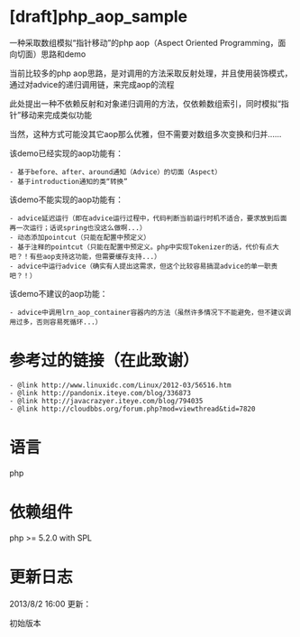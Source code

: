 [draft]php_aop_sample
======
一种采取数组模拟“指针移动”的php aop（Aspect Oriented Programming，面向切面）思路和demo

当前比较多的php aop思路，是对调用的方法采取反射处理，并且使用装饰模式，通过对advice的递归调用链，来完成aop的流程

此处提出一种不依赖反射和对象递归调用的方法，仅依赖数组索引，同时模拟“指针”移动来完成类似功能

当然，这种方式可能没其它aop那么优雅，但不需要对数组多次变换和归并......


该demo已经实现的aop功能有：

    - 基于before、after、around通知（Advice）的切面（Aspect）
    - 基于introduction通知的类“转换”
   
该demo不能实现的aop功能有：

    - advice延迟运行（即在advice运行过程中，代码判断当前运行时机不适合，要求放到后面再一次运行；话说spring也没这么做啊...）
    - 动态添加pointcut（只能在配置中预定义）
    - 基于注释的pointcut（只能在配置中预定义。php中实现Tokenizer的话，代价有点大吧？！有些aop支持这功能，但需要缓存支持...）
    - advice中运行advice（确实有人提出这需求，但这个比较容易搞混advice的单一职责吧？！）

该demo不建议的aop功能：

    - advice中调用lrn_aop_container容器内的方法（虽然许多情况下不能避免，但不建议调用过多，否则容易死循环...）

参考过的链接（在此致谢）
======
    - @link http://www.linuxidc.com/Linux/2012-03/56516.htm
    - @link http://pandonix.iteye.com/blog/336873
    - @link http://javacrazyer.iteye.com/blog/794035
    - @link http://cloudbbs.org/forum.php?mod=viewthread&tid=7820



语言
======
php

依赖组件
======
php >= 5.2.0 with SPL


更新日志
======
2013/8/2 16:00 更新：

初始版本
